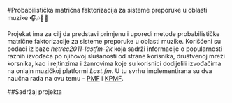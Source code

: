 #Probabilistička matrična faktorizacija za sisteme preporuke u oblasti muzike 🎧🎶🎵🎼

Projekat ima za cilj da predstavi primjenu i uporedi metode probabilističke matrične faktorizacije
za sisteme preporuke u oblasti muzike. Korišćeni su podaci iz baze *hetrec2011-lastfm-2k* koja sadrži 
informacije o popularnosti raznih izvođača po njihovoj slušanosti od strane korisnika, društvenoj mreži korsnika,
kao i rejtinzima i žanrovima koje su korisnici dodijelili izvođačima na onlajn muzičkoj platformi *Last.fm*.
U tu svrhu implementirana su dva naučna rada na ovu temu - [PMF](https://cs229.stanford.edu/proj2019aut/data/assignment_308832_raw/26419875.pdf)
i [KPMF](https://tinghuiz.github.io/papers/sdm12_kpmf.pdf).

##Sadržaj projekta